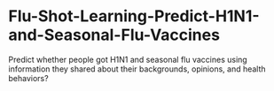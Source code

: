 # Flu-Shot-Learning-Predict-H1N1-and-Seasonal-Flu-Vaccines
Predict whether people got H1N1 and seasonal flu vaccines using information they shared about their backgrounds, opinions, and health behaviors?
